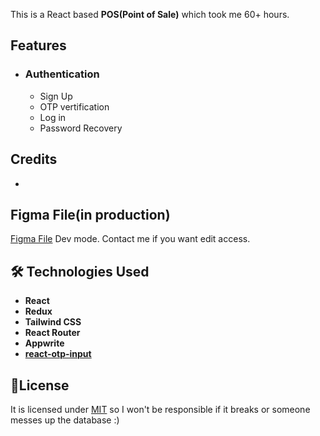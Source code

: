This is a React based **POS(Point of Sale)** which took me 60+ hours.

## Features

- ### Authentication
  - Sign Up
  - OTP vertification
  - Log in
  - Password Recovery

## Credits

-

## Figma File(in production)

[Figma File](https://www.figma.com/design/Jg0Cp8zg8F97PQq1xwd1c9/POS-system?node-id=0-1&m=dev&t=QzyM9ngsWeXjcnLJ-1) Dev mode. Contact me if you want edit access.

## 🛠 Technologies Used

- **React**
- **Redux**
- **Tailwind CSS**
- **React Router**
- **Appwrite**
- [**react-otp-input**](https://www.npmjs.com/package/react-otp-input)

## 📃License

It is licensed under [MIT](/LICENSE) so I won't be responsible if it breaks or someone messes up the database :)
